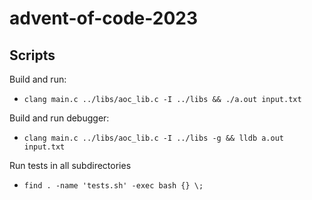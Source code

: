 # advent-of-code-2023

## Scripts
Build and run:
- `clang main.c ../libs/aoc_lib.c -I ../libs && ./a.out input.txt`

Build and run debugger:
- `clang main.c ../libs/aoc_lib.c -I ../libs -g && lldb a.out input.txt`

Run tests in all subdirectories
- `find . -name 'tests.sh' -exec bash {} \;`
